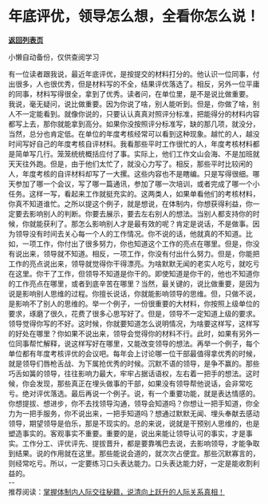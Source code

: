# 年底评优，领导怎么想，全看你怎么说！

[**返回列表页**](/gzh/费曼的小茶馆)

小懒自动备份，仅供查阅学习

有一位读者跟我说，最近年底评优，是按提交的材料打分的。他认识一位同事，付出很多，人也很优秀，但是材料写的不全，结果评优落选了。相反，另外一位平庸的同事，材料写得很全，拿到了优秀。读者问，在单位里，是不是说比做重要。  
我说，毫无疑问，说比做重要。因为你说了啥，别人能听到。但是，你做了啥，别人不一定能看到。就像你说的，只要认认真真对照评分标准，把能得分的材料内容都写上去，那你就能拿到高分。如果你没按照评分标准写，缺的那几项，就没分，当然，总分也肯定低。在单位的年度考核经常可以看到这种现象。越忙的人，越没时间写好自己的年度考核自评材料。我看那些平时工作很忙的人，年度考核材料都是简单写几行。笼笼统统概括应付了事。实际上，他们工作文山会海、不是加班就天天往外跑。但是，由于他们太忙了，就没心力写了。相反，那些平时比较闲的人，年度考核的自评材料却写了一大摞。这些内容也不是瞎编。只是写得很细。哪天参加了哪一个会议，写了哪一篇通讯，参加了哪一次培训，或者完成了哪一个小任务。这样一写，看起来工作就挺充实的。这两类人，如果单看他们的考核材料，你真不知道谁忙。之所以提这个例子，就是想说，在体制内，你想获得利益，你一定要去影响别人的判断。你要去展示，要去左右别人的想法。当别人都支持你的时候，你就能获利了。那怎么影响别人才是最有效的呢？肯定是说话，不是做事。因为领导没有时间去关心每一个人的工作情况。你不说的话，他就真的不知道。比如，一项工作，你付出了很多努力，你也知道这个工作的亮点在哪里。但是，你没有说出来，领导就不知道。相反，一项工作，你没有付出什么努力。但是，你能把工作的亮点说出来，领导就觉得你干得漂亮。为啥默默无闻的老实人吃亏，就吃亏在这里。你干了工作，但领导不知道是你干的。即使知道是你干的，他也不知道你的工作亮点在哪里，或者到底辛苦在哪里？当然，最关键的，说比做重要，是因为说是影响别人思维的过程。你擅长说话，你就能影响领导的思维。但，只做不说，是影响不了别人的思维的。举一个例子，一份很重要的大材料，你按照上级单位的要求，琢磨了很久，花费了很多心思写好了。但是，领导不一定知道上级的要求。领导觉得你写的不好。这时候，你就要知道怎么说明情况，为啥要这样写，这样写的好处在哪里？你如果不说出来，领导会觉得你的材料不行。此时，如果有另外一位同事帮忙解释，说这样写好在哪里，又能改变领导的想法。再举一个例子，每个单位都有年度考核评优的会议吧。每年会上讨论哪一位干部最值得拿优秀的时候，就是领导们唇枪舌战、为下属抢优秀的时候。沉默不语的领导，是争不赢的。那些巧舌如簧的领导，往往影响力最大，牢牢占据话语权，左右着一把手的想法。这时候，你会发现，那些真正在埋头做事的干部，如果没有领导帮他说话，会非常吃亏。绝对评优落选。最后再说一个例子。说，有一个重要功能，就是表达情感的。你想提拔、想进步，你不去找领导沟通，领导会知道吗？你想让一把手知道，你全力为一把手服务，你不说出来，一把手知道吗？想通过默默无闻、埋头奉献去感动领导，期望领导是伯乐，那是不现实的。总的来说，说就是干预别人思维的，也是塑造事实的。客观事实不重要。重要的是，说出来能让领导认可的事实，才是事实。工作分工、评优评先、提拔晋升，都是要靠嘴巴去说，去影响领导，才能争取到结果。说的作用就在这里。那些能说会道的，就次次占便宜。那些沉默寡言的，则经常吃亏。所以，一定要练习口头表达能力。口头表达能力好，一定是能收割利益的。  
\--  
推荐阅读：[掌握体制内人际交往秘籍，说清向上跃升的人际关系真相！](https://mp.weixin.qq.com/s?__biz=Mzk0MzcyOTA5Ng==&mid=2247488733&idx=2&sn=314fc499995e3207f1df9b144b9cff4a&scene=21#wechat_redirect)

